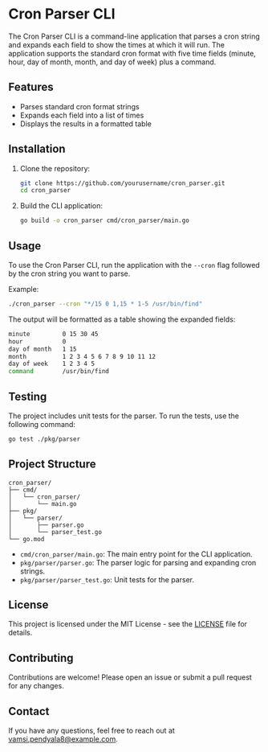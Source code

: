 # Cron Parser CLI

The Cron Parser CLI is a command-line application that parses a cron string and expands each field to show the times at which it will run. The application supports the standard cron format with five time fields (minute, hour, day of month, month, and day of week) plus a command.

## Features

- Parses standard cron format strings
- Expands each field into a list of times
- Displays the results in a formatted table

## Installation

1. Clone the repository:

    ```sh
    git clone https://github.com/yourusername/cron_parser.git
    cd cron_parser
    ```

2. Build the CLI application:

    ```sh
    go build -o cron_parser cmd/cron_parser/main.go
    ```

## Usage

To use the Cron Parser CLI, run the application with the `--cron` flag followed by the cron string you want to parse. 

Example:

```sh
./cron_parser --cron "*/15 0 1,15 * 1-5 /usr/bin/find"
```

The output will be formatted as a table showing the expanded fields:

```sh
minute         0 15 30 45
hour           0
day of month   1 15
month          1 2 3 4 5 6 7 8 9 10 11 12
day of week    1 2 3 4 5
command        /usr/bin/find
```

## Testing

The project includes unit tests for the parser. To run the tests, use the following command:

```sh
go test ./pkg/parser
```

## Project Structure

```
cron_parser/
├── cmd/
│   └── cron_parser/
│       └── main.go
├── pkg/
│   └── parser/
│       ├── parser.go
│       └── parser_test.go
└── go.mod
```

- `cmd/cron_parser/main.go`: The main entry point for the CLI application.
- `pkg/parser/parser.go`: The parser logic for parsing and expanding cron strings.
- `pkg/parser/parser_test.go`: Unit tests for the parser.

## License

This project is licensed under the MIT License - see the [LICENSE](LICENSE) file for details.

## Contributing

Contributions are welcome! Please open an issue or submit a pull request for any changes.

## Contact

If you have any questions, feel free to reach out at vamsi.pendyala8@example.com.


